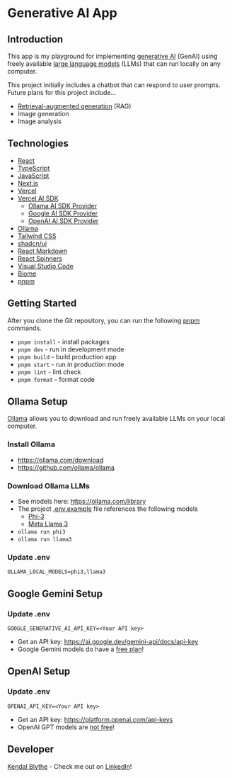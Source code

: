 # Generative AI App
## Introduction

This app is my playground for implementing <a href="https://en.wikipedia.org/wiki/Generative_artificial_intelligence">generative AI</a>  (GenAI) using freely available <a href="https://en.wikipedia.org/wiki/Large_language_model">large language models</a> (LLMs) that can run locally on any computer.

This project initially includes a chatbot that can respond to user prompts. Future plans for this project include...

- <a href="https://en.wikipedia.org/wiki/Retrieval-augmented_generation">Retrieval-augmented generation</a> (RAG)
- Image generation
- Image analysis

## Technologies

- <a href="https://reactjs.org/">React</a>
- <a href="https://www.typescriptlang.org/">TypeScript</a>
- <a href="https://www.javascript.com/">JavaScript</a>
- <a href="https://nextjs.org/">Next.js</a>
- <a href="https://vercel.com/">Vercel</a>
- <a href="https://sdk.vercel.ai/">Vercel AI SDK</a>
  - <a href="https://github.com/sgomez/ollama-ai-provider">Ollama AI SDK Provider</a>
  - <a href="https://sdk.vercel.ai/providers/ai-sdk-providers/google-generative-ai">Google AI SDK Provider</a>
  - <a href="https://sdk.vercel.ai/providers/ai-sdk-providers/openai">OpenAI AI SDK Provider</a>
- <a href="https://ollama.com/">Ollama</a>
- <a href="https://tailwindcss.com/">Tailwind CSS</a>
- <a href="https://ui.shadcn.com/">shadcn/ui</a>
- <a href="https://remarkjs.github.io/react-markdown/">React Markdown</a>
- <a href="https://www.davidhu.io/react-spinners/">React Spinners</a>
- <a href="https://code.visualstudio.com/">Visual Studio Code</a>
- <a href="https://biomejs.dev/">Biome</a>
- <a href="https://pnpm.io/">pnpm</a>

## Getting Started

After you clone the Git repository, you can run the following
<a href="https://pnpm.io/">pnpm</a> commands.

- `pnpm install` - install packages
- `pnpm dev` - run in development mode
- `pnpm build` - build production app
- `pnpm start` - run in production mode
- `pnpm lint` - lint check
- `pnpm format` - format code

## Ollama Setup

<a href="https://ollama.com/">Ollama</a> allows you to download and run freely available LLMs on your local computer.

### Install Ollama
- https://ollama.com/download
- https://github.com/ollama/ollama

### Download Ollama LLMs
- See models here: https://ollama.com/library
- The project <a href="">.env.example</a> file references the following models
  - <a href="https://ollama.com/library/phi3">Phi-3</a>
  - <a href="https://ollama.com/library/llama3">Meta Llama 3</a>
- `ollama run phi3`
- `ollama run llama3`

### Update .env
```properties
OLLAMA_LOCAL_MODELS=phi3,llama3
```

## Google Gemini Setup

### Update .env
```properties
GOOGLE_GENERATIVE_AI_API_KEY=<Your API key>
```
- Get an API key: https://ai.google.dev/gemini-api/docs/api-key
- Google Gemini models do have a <a href="https://ai.google.dev/pricing">free plan</a>!

## OpenAI Setup

### Update .env
```properties
OPENAI_API_KEY=<Your API key>
```
- Get an API key: https://platform.openai.com/api-keys
- OpenAI GPT models are <a href="https://openai.com/api/pricing/">not free</a>!

## Developer

<a href="https://github.com/kendalblythe">Kendal Blythe</a> - Check me out on
<a href="https://www.linkedin.com/in/kendal-blythe/">LinkedIn</a>!
